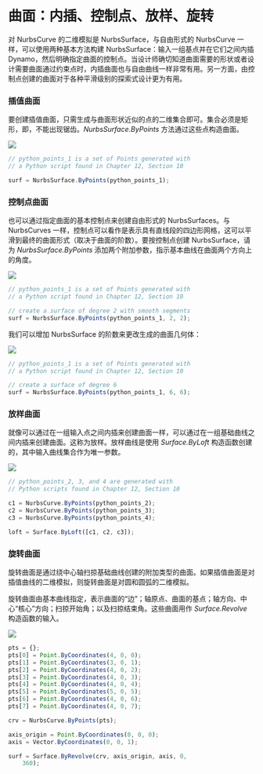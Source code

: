 # 曲面：内插、控制点、放样、旋转

对 NurbsCurve 的二维模拟是 NurbsSurface，与自由形式的 NurbsCurve 一样，可以使用两种基本方法构建 NurbsSurface：输入一组基点并在它们之间内插 Dynamo，然后明确指定曲面的控制点。当设计师确切知道曲面需要的形状或者设计需要曲面通过约束点时，内插曲面也与自由曲线一样非常有用。另一方面，由控制点创建的曲面对于各种平滑级别的探索式设计更为有用。

### 插值曲面

要创建插值曲面，只需生成与曲面形状近似的点的二维集合即可。集合必须是矩形，即，不能出现锯齿。_NurbsSurface.ByPoints_ 方法通过这些点构造曲面。

![](../images/8-2/6/Surfaces\_01.png)

```js
// python_points_1 is a set of Points generated with
// a Python script found in Chapter 12, Section 10

surf = NurbsSurface.ByPoints(python_points_1);
```

### 控制点曲面

也可以通过指定曲面的基本控制点来创建自由形式的 NurbsSurfaces。与 NurbsCurves 一样，控制点可以看作是表示具有直线段的四边形网格，这可以平滑到最终的曲面形式（取决于曲面的阶数）。要按控制点创建 NurbsSurface，请为 _NurbsSurface.ByPoints_ 添加两个附加参数，指示基本曲线在曲面两个方向上的角度。

![](../images/8-2/6/Surfaces\_02.png)

```js
// python_points_1 is a set of Points generated with
// a Python script found in Chapter 12, Section 10

// create a surface of degree 2 with smooth segments
surf = NurbsSurface.ByPoints(python_points_1, 2, 2);
```

我们可以增加 NurbsSurface 的阶数来更改生成的曲面几何体：

![](../images/8-2/6/Surfaces\_03.png)

```js
// python_points_1 is a set of Points generated with
// a Python script found in Chapter 12, Section 10

// create a surface of degree 6
surf = NurbsSurface.ByPoints(python_points_1, 6, 6);
```

### 放样曲面

就像可以通过在一组输入点之间内插来创建曲面一样，可以通过在一组基础曲线之间内插来创建曲面。这称为放样。放样曲线是使用 _Surface.ByLoft_ 构造函数创建的，其中输入曲线集合作为唯一参数。

![](../images/8-2/6/Surfaces\_04.png)

```js
// python_points_2, 3, and 4 are generated with
// Python scripts found in Chapter 12, Section 10

c1 = NurbsCurve.ByPoints(python_points_2);
c2 = NurbsCurve.ByPoints(python_points_3);
c3 = NurbsCurve.ByPoints(python_points_4);

loft = Surface.ByLoft([c1, c2, c3]);
```

### 旋转曲面

旋转曲面是通过绕中心轴扫掠基础曲线创建的附加类型的曲面。如果插值曲面是对插值曲线的二维模拟，则旋转曲面是对圆和圆弧的二维模拟。

旋转曲面由基本曲线指定，表示曲面的“边”；轴原点、曲面的基点；轴方向、中心“核心”方向；扫掠开始角；以及扫掠结束角。这些曲面用作 _Surface.Revolve_ 构造函数的输入。

![](../images/8-2/6/Surfaces\_05.png)

```js
pts = {};
pts[0] = Point.ByCoordinates(4, 0, 0);
pts[1] = Point.ByCoordinates(3, 0, 1);
pts[2] = Point.ByCoordinates(4, 0, 2);
pts[3] = Point.ByCoordinates(4, 0, 3);
pts[4] = Point.ByCoordinates(4, 0, 4);
pts[5] = Point.ByCoordinates(5, 0, 5);
pts[6] = Point.ByCoordinates(4, 0, 6);
pts[7] = Point.ByCoordinates(4, 0, 7);

crv = NurbsCurve.ByPoints(pts);

axis_origin = Point.ByCoordinates(0, 0, 0);
axis = Vector.ByCoordinates(0, 0, 1);

surf = Surface.ByRevolve(crv, axis_origin, axis, 0,
    360);
```
